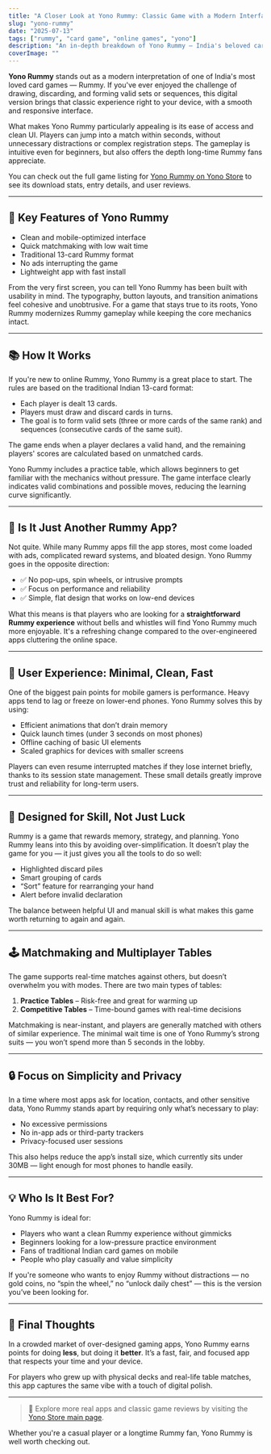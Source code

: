 ```yaml
---
title: "A Closer Look at Yono Rummy: Classic Game with a Modern Interface"
slug: "yono-rummy"
date: "2025-07-13"
tags: ["rummy", "card game", "online games", "yono"]
description: "An in-depth breakdown of Yono Rummy — India's beloved card game, reimagined for mobile."
coverImage: ""
---
```


**Yono Rummy** stands out as a modern interpretation of one of India's most loved card games — Rummy. If you've ever enjoyed the challenge of drawing, discarding, and forming valid sets or sequences, this digital version brings that classic experience right to your device, with a smooth and responsive interface.

What makes Yono Rummy particularly appealing is its ease of access and clean UI. Players can jump into a match within seconds, without unnecessary distractions or complex registration steps. The gameplay is intuitive even for beginners, but also offers the depth long-time Rummy fans appreciate.

You can check out the full game listing for [Yono Rummy on Yono Store](https://yonostore.vercel.app/yono-rummy) to see its download stats, entry details, and user reviews.

---

## 🎯 Key Features of Yono Rummy

- Clean and mobile-optimized interface  
- Quick matchmaking with low wait time  
- Traditional 13-card Rummy format  
- No ads interrupting the game  
- Lightweight app with fast install  

From the very first screen, you can tell Yono Rummy has been built with usability in mind. The typography, button layouts, and transition animations feel cohesive and unobtrusive. For a game that stays true to its roots, Yono Rummy modernizes Rummy gameplay while keeping the core mechanics intact.

---

## 📚 How It Works

If you're new to online Rummy, Yono Rummy is a great place to start. The rules are based on the traditional Indian 13-card format:

- Each player is dealt 13 cards.
- Players must draw and discard cards in turns.
- The goal is to form valid sets (three or more cards of the same rank) and sequences (consecutive cards of the same suit).

The game ends when a player declares a valid hand, and the remaining players' scores are calculated based on unmatched cards.

Yono Rummy includes a practice table, which allows beginners to get familiar with the mechanics without pressure. The game interface clearly indicates valid combinations and possible moves, reducing the learning curve significantly.

---

## 📌 Is It Just Another Rummy App?

Not quite. While many Rummy apps fill the app stores, most come loaded with ads, complicated reward systems, and bloated design. Yono Rummy goes in the opposite direction:

- ✅ No pop-ups, spin wheels, or intrusive prompts  
- ✅ Focus on performance and reliability  
- ✅ Simple, flat design that works on low-end devices  

What this means is that players who are looking for a **straightforward Rummy experience** without bells and whistles will find Yono Rummy much more enjoyable. It's a refreshing change compared to the over-engineered apps cluttering the online space.

---

## 📱 User Experience: Minimal, Clean, Fast

One of the biggest pain points for mobile gamers is performance. Heavy apps tend to lag or freeze on lower-end phones. Yono Rummy solves this by using:

- Efficient animations that don’t drain memory  
- Quick launch times (under 3 seconds on most phones)  
- Offline caching of basic UI elements  
- Scaled graphics for devices with smaller screens  

Players can even resume interrupted matches if they lose internet briefly, thanks to its session state management. These small details greatly improve trust and reliability for long-term users.

---

## 🧠 Designed for Skill, Not Just Luck

Rummy is a game that rewards memory, strategy, and planning. Yono Rummy leans into this by avoiding over-simplification. It doesn’t play the game for you — it just gives you all the tools to do so well:

- Highlighted discard piles  
- Smart grouping of cards  
- “Sort” feature for rearranging your hand  
- Alert before invalid declaration  

The balance between helpful UI and manual skill is what makes this game worth returning to again and again.

---

## 🕹 Matchmaking and Multiplayer Tables

The game supports real-time matches against others, but doesn’t overwhelm you with modes. There are two main types of tables:

1. **Practice Tables** – Risk-free and great for warming up  
2. **Competitive Tables** – Time-bound games with real-time decisions  

Matchmaking is near-instant, and players are generally matched with others of similar experience. The minimal wait time is one of Yono Rummy’s strong suits — you won’t spend more than 5 seconds in the lobby.

---

## 🔒 Focus on Simplicity and Privacy

In a time where most apps ask for location, contacts, and other sensitive data, Yono Rummy stands apart by requiring only what’s necessary to play:

- No excessive permissions  
- No in-app ads or third-party trackers  
- Privacy-focused user sessions  

This also helps reduce the app’s install size, which currently sits under 30MB — light enough for most phones to handle easily.

---

## 💡 Who Is It Best For?

Yono Rummy is ideal for:
- Players who want a clean Rummy experience without gimmicks
- Beginners looking for a low-pressure practice environment
- Fans of traditional Indian card games on mobile
- People who play casually and value simplicity

If you're someone who wants to enjoy Rummy without distractions — no gold coins, no “spin the wheel,” no “unlock daily chest” — this is the version you’ve been looking for.

---

## 🚀 Final Thoughts

In a crowded market of over-designed gaming apps, Yono Rummy earns points for doing **less**, but doing it **better**. It’s a fast, fair, and focused app that respects your time and your device.

For players who grew up with physical decks and real-life table matches, this app captures the same vibe with a touch of digital polish.

---

> 🔗 Explore more real apps and classic game reviews by visiting the [Yono Store main page](https://yonostore.vercel.app/).

Whether you're a casual player or a longtime Rummy fan, Yono Rummy is well worth checking out.

